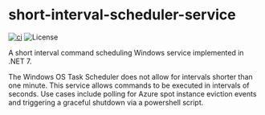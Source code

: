 # short-interval-scheduler-service

[![ci](https://github.com/jpfulton/short-interval-scheduler-service/actions/workflows/ci.yml/badge.svg)](https://github.com/jpfulton/short-interval-scheduler-service/actions/workflows/ci.yml)
![License](https://img.shields.io/badge/License-MIT-blue)

A short interval command scheduling Windows service implemented in .NET 7.

The Windows OS Task Scheduler does not allow for intervals shorter than one minute. This
service allows commands to be executed in intervals of seconds. Use cases include polling
for Azure spot instance eviction events and triggering a graceful shutdown via a powershell
script.

